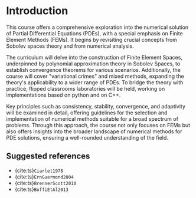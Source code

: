 # Introduction

This course offers a comprehensive exploration into the numerical solution of Partial Differential Equations (PDEs), with a special emphasis on Finite Element Methods (FEMs). It begins by revisiting crucial concepts from Sobolev spaces theory and from numerical analysis.

The curriculum will delve into the construction of Finite Element Spaces, underpinned by polynomial approximation theory in Sobolev Spaces, to establish convergence theorems for various scenarios. Additionally, the course will cover "variational crimes" and mixed methods, expanding the theory's applicability to a wider range of PDEs. To bridge the theory with practice, flipped classrooms laboratories will be held, working on implementations based on python and on C++.

Key principles such as consistency, stability, convergence, and adaptivity will be examined in detail, offering guidelines for the selection and implementation of numerical methods suitable for a broad spectrum of problems. Through this approach, the course not only focuses on FEMs but also offers insights into the broader landscape of numerical methods for PDE solutions, ensuring a well-rounded understanding of the field.
  
## Suggested references

- {cite:ts}`Ciarlet1978`
- {cite:ts}`ErnGuermond2004`
- {cite:ts}`BrennerScott2010`
- {cite:ts}`BoffiEtAl2013`

```{tableofcontents}
```
